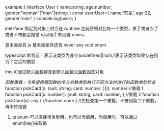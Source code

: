 example:{
interface User {
name:string;
age:number;
gender:"woman"|"man"|string;
}
const user:User={
name:'前辈',
age:22,
gender:'man'
}
console.log(user);
}

interface 绑定到对象上时会在 runtime 之前仔细对比每一个类型，多了或者少了或者不符都会报错
可以用'|'来设置 union，

基本类型有 js 基本类型外还有
never any void enum

typescript 断言前！表示该类型为非空(undefined||null),?表示该类型如果存在则为？之后的类型

this 可通过箭头函数绑定到箭头函数父函数固定对象

_函数重载：当希望根据函数的传入参数类型执行不同方法时进行的函数类型检查_
function pickCard(x: {suit: string; card: number; }[]): number;//重载 1
function pickCard(x: number): {suit: string; card: number; };//重载 2
function pickCard(x): any {
//function code
}
//先检查第一个重载，不符则第二个重载，再不符报错

1. ts enum 可以直接当类型用，也可以当值用，当值用时，可以通过 enum[key]来取值
